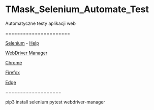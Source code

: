# TMask_Selenium_Automate_Test
Automatyczne testy aplikacji web


======================


[Selenium](https://selenium-python.readthedocs.io/locating-elements.html) - [Help](https://selenium-python.readthedocs.io/locating-elements.html)

[WebDriver Manager](https://github.com/SergeyPirogov/webdriver_manager)


[Chrome](https://chromedriver.chromium.org/downloads)

[Firefox](https://github.com/mozilla/geckodriver/releases)

[Edge](https://developer.microsoft.com/en-us/microsoft-edge/tools/webdriver/)

===================

pip3 install selenium pytest webdriver-manager


